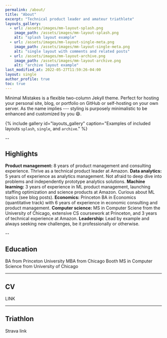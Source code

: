```yaml
---
permalink: /about/
title: "About"
excerpt: "Technical product leader and amateur triathlete"
layouts_gallery:
  - url: /assets/images/mm-layout-splash.png
    image_path: /assets/images/mm-layout-splash.png
    alt: "splash layout example"
  - url: /assets/images/mm-layout-single-meta.png
    image_path: /assets/images/mm-layout-single-meta.png
    alt: "single layout with comments and related posts"
  - url: /assets/images/mm-layout-archive.png
    image_path: /assets/images/mm-layout-archive.png
    alt: "archive layout example"
last_modified_at: 2022-05-27T11:59:26-04:00
layout: single
author_profile: true
toc: true
---
```


Minimal Mistakes is a flexible two-column Jekyll theme. Perfect for hosting your personal site, blog, or portfolio on GitHub or self-hosting on your own server. As the name implies --- styling is purposely minimalistic to be enhanced and customized by you :smile:.

{% include gallery id="layouts_gallery" caption="Examples of included layouts `splash`, `single`, and `archive`." %}

--

## Highlights

**Product management:**	8 years of product management and consulting experience. Thrive as a technical product leader at Amazon.
**Data analytics:**	5 years of experience as analytics management. Not afraid to deep dive into problems and independently prototype analytics solutions.
**Machine learning:**	3 years of experience in ML product management, launching staffing optimization and science products at Amazon. Curious about ML topics (see blog posts).
**Economics:**	Princeton BA in Economics (quantitative track) with 6 years of experience in economic consulting and product management.
**Computer science:**	MS in Computer Sciene from the University of Chicago, extensive CS coursework at Princeton, and 3 years of technical experience at Amazon.
**Leadership:**	Lead by example and always seeking new challenges, be it professionally or otherwise.

--

## Education

BA from Princeton University
MBA from Chicago Booth
MS in Computer Science from University of Chicago

---

## CV

LINK

---

## Triathlon

Strava link